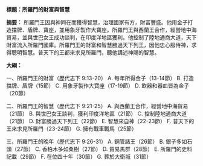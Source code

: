 **標題：所羅門的財富與智慧**

**摘要：**
所羅門王因與神同在而獲得智慧，治理國家有方，財富豐盛。他用金子打造擋牌、盾牌、寶座，並用象牙製作大寶座。所羅門王與西蘭王合作，經營地中海貿易，並與世巴女王成功談判，在印度洋地區獲利。他控制了陸地通商大道，天下財富流入所羅門國庫。所羅門王的財富和智慧勝過天下列王，因他忠心服侍神，求得聰明智慧。普天下的王都來求見所羅門，聽他講述神賜的智慧。

**大綱：**

一、所羅門王的財富（歷代志下 9:13-20）
    A. 每年所得金子（13-14節）
    B. 打造擋牌、盾牌（15節）
    C. 用象牙製作大寶座（17-19節）
    D. 飲器和器皿皆為金子（20節）

二、所羅門王的智慧（歷代志下 9:21-25）
    A. 與西蘭王合作，經營地中海貿易（21節）
    B. 與世巴女王談判，獲利印度洋地區（21節）
    C. 控制陸地通商大道（21節）
    D. 財富勝過天下列王（22節）
    E. 智慧來自神（22-23節）
    F. 普天下的王來求見所羅門（23-24節）
    G. 擁有戰車戰馬（25節）

三、所羅門王的晚年（歷代志下 9:26-31）
    A. 銅管諸王（26節）
    B. 銀子多如石頭（27節）
    C. 香柏木多如桑樹（27節）
    D. 貿易馬群（28節）
    E. 所羅門的史料記載（29節）
    F. 在位四十年（30節）
    G. 葬於大衛城（31節）